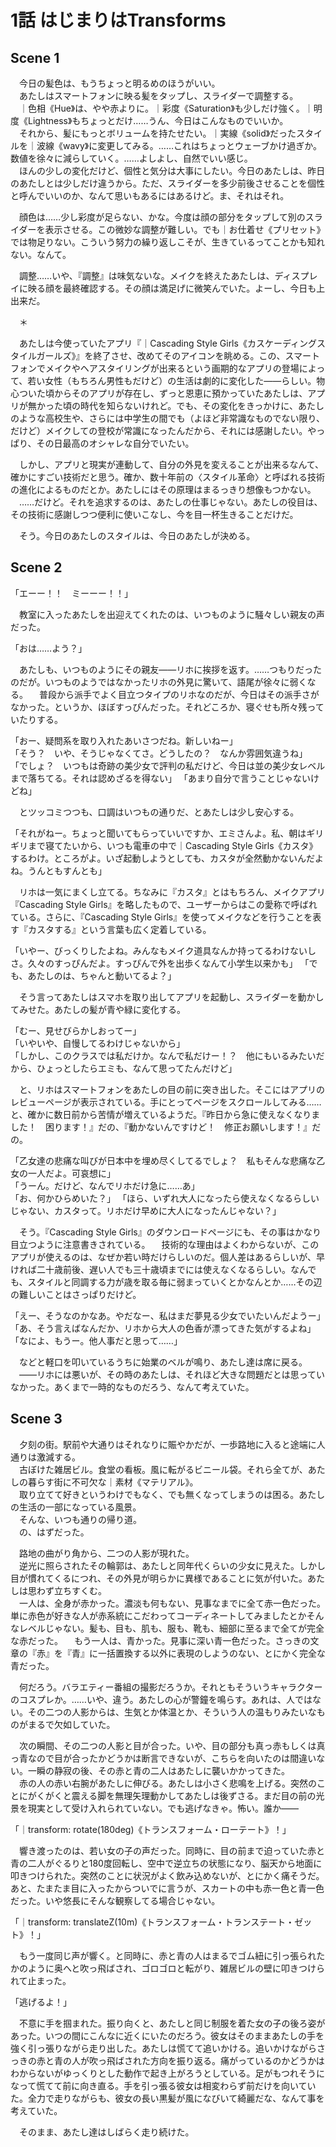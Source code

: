# 1話 はじまりはTransforms

## Scene 1

　今日の髪色は、もうちょっと明るめのほうがいい。  
　あたしはスマートフォンに映る髪をタップし、スライダーで調整する。  
　｜色相《Hue》は、やや赤よりに。｜彩度《Saturation》も少しだけ強く。｜明度《Lightness》もちょっとだけ……うん、今日はこんなものでいいか。  
　それから、髪にもっとボリュームを持たせたい。｜実線《solid》だったスタイルを｜波線《wavy》に変更してみる。……これはちょっとウェーブかけ過ぎか。数値を徐々に減らしていく。……よしよし、自然でいい感じ。  
　ほんの少しの変化だけど、個性と気分は大事にしたい。今日のあたしは、昨日のあたしとは少しだけ違うから。ただ、スライダーを多少前後させることを個性と呼んでいいのか、なんて思いもあるにはあるけど。ま、それはそれ。

　顔色は……少し彩度が足らない、かな。今度は顔の部分をタップして別のスライダーを表示させる。この微妙な調整が難しい。でも｜お仕着せ《プリセット》では物足りない。こういう努力の繰り返しこそが、生きているってことかも知れない。なんて。

　調整……いや、『調整』は味気ないな。メイクを終えたあたしは、ディスプレイに映る顔を最終確認する。その顔は満足げに微笑んでいた。よーし、今日も上出来だ。

　＊

　あたしは今使っていたアプリ『｜Cascading Style Girls《カスケーディングスタイルガールズ》』を終了させ、改めてそのアイコンを眺める。この、スマートフォンでメイクやヘアスタイリングが出来るという画期的なアプリの登場によって、若い女性（もちろん男性もだけど）の生活は劇的に変化した――らしい。物心ついた頃からそのアプリが存在し、ずっと恩恵に預かっていたあたしは、アプリが無かった頃の時代を知らないけれど。でも、その変化をきっかけに、あたしのような高校生や、さらには中学生の間でも（よほど非常識なものでない限り、だけど）メイクしての登校が常識になったんだから、それには感謝したい。やっぱり、その日最高のオシャレな自分でいたい。

　しかし、アプリと現実が連動して、自分の外見を変えることが出来るなんて、確かにすごい技術だと思う。確か、数十年前の〈スタイル革命〉と呼ばれる技術の進化によるものだとか。あたしにはその原理はまるっきり想像もつかない。  
　……だけど。それを追求するのは、あたしの仕事じゃない。あたしの役目は、その技術に感謝しつつ便利に使いこなし、今を目一杯生きることだけだ。

　そう。今日のあたしのスタイルは、今日のあたしが決める。

## Scene 2

「エーー！！　ミーーー！！」

　教室に入ったあたしを出迎えてくれたのは、いつものように騒々しい親友の声だった。

「おは……よう？」

　あたしも、いつものようにその親友――リホに挨拶を返す。……つもりだったのだが。いつものようではなかったリホの外見に驚いて、語尾が徐々に弱くなる。
　普段から派手でよく目立つタイプのリホなのだが、今日はその派手さがなかった。というか、ほぼすっぴんだった。それどころか、寝ぐせも所々残っていたりする。

「おー、疑問系を取り入れたあいさつだね。新しいねー」  
「そう？　いや、そうじゃなくてさ。どうしたの？　なんか雰囲気違うね」  
「でしょ？　いつもは奇跡の美少女で評判の私だけど、今日は並の美少女レベルまで落ちてる。それは認めざるを得ない」
「あまり自分で言うことじゃないけどね」

　とツッコミつつも、口調はいつもの通りだ、とあたしは少し安心する。

「それがねー。ちょっと聞いてもらっていいですか、エミさんよ。私、朝はギリギリまで寝てたいから、いつも電車の中で｜Cascading Style Girls《カスタ》するわけ。ところがよ。いざ起動しようとしても、カスタが全然動かないんだよね。うんともすんとも」

　リホは一気にまくし立てる。ちなみに『カスタ』とはもちろん、メイクアプリ『Cascading Style Girls』を略したもので、ユーザーからはこの愛称で呼ばれている。さらに、『Cascading Style Girls』を使ってメイクなどを行うことを表す『カスタする』という言葉も広く定着している。

「いやー、びっくりしたよね。みんなもメイク道具なんか持ってるわけないしさ。久々のすっぴんだよ。すっぴんで外を出歩くなんて小学生以来かも」
「でも、あたしのは、ちゃんと動いてるよ？」

　そう言ってあたしはスマホを取り出してアプリを起動し、スライダーを動かしてみせた。あたしの髪が青や緑に変化する。

「むー、見せびらかしおってー」  
「いやいや、自慢してるわけじゃないから」  
「しかし、このクラスでは私だけか。なんで私だけー！？　他にもいるみたいだから、ひょっとしたらエミも、なんて思ってたんだけど」  

　と、リホはスマートフォンをあたしの目の前に突き出した。そこにはアプリのレビューページが表示されている。手にとってページをスクロールしてみる……と、確かに数日前から苦情が増えているようだ。『昨日から急に使えなくなりました！　困ります！』だの、『動かないんですけど！　修正お願いします！』だの。

「乙女達の悲痛な叫びが日本中を埋め尽くしてるでしょ？　私もそんな悲痛な乙女の一人だよ。可哀想に」  
「うーん。だけど、なんでリホだけ急に……あ」  
「お、何かひらめいた？」
「ほら、いずれ大人になったら使えなくなるらしいじゃない、カスタって。リホだけ早めに大人になったんじゃない？」

　そう。『Cascading Style Girls』のダウンロードページにも、その事はかなり目立つように注意書きされている。
　技術的な理由はよくわからないが、このアプリが使えるのは、なぜか若い時だけらしいのだ。個人差はあるらしいが、早ければ二十歳前後、遅い人でも三十歳頃までには使えなくなるらしい。なんでも、スタイルと同調する力が歳を取る毎に弱まっていくとかなんとか……その辺の難しいことはさっぱりだけど。

「えー、そうなのかなあ。やだなー、私はまだ夢見る少女でいたいんだようー」  
「あ、そう言えばなんだか、リホから大人の色香が漂ってきた気がするよね」  
「なによ、もうー。他人事だと思って……」

　などと軽口を叩いているうちに始業のベルが鳴り、あたし達は席に戻る。  
　――リホには悪いが、その時のあたしは、それほど大きな問題だとは思っていなかった。あくまで一時的なものだろう、なんて考えていた。

## Scene 3

　夕刻の街。駅前や大通りはそれなりに賑やかだが、一歩路地に入ると途端に人通りは激減する。  
　古ぼけた雑居ビル。食堂の看板。風に転がるビニール袋。それら全てが、あたしの暮らす街に不可欠な｜素材《マテリアル》。  
　取り立てて好きというわけでもなく、でも無くなってしまうのは困る。あたしの生活の一部になっている風景。  
　そんな、いつも通りの帰り道。  
　の、はずだった。

　路地の曲がり角から、二つの人影が現れた。  
　逆光に照らされたその輪郭は、あたしと同年代くらいの少女に見えた。しかし目が慣れてくるにつれ、その外見が明らかに異様であることに気が付いた。あたしは思わず立ちすくむ。  
　一人は、全身が赤かった。濃淡も何もない、見事なまでに全て赤一色だった。単に赤色が好きな人が赤系統にこだわってコーディネートしてみましたとかそんなレベルじゃない。髪も、目も、肌も、服も、靴も、細部に至るまで全てが完全な赤だった。
　もう一人は、青かった。見事に深い青一色だった。さっきの文章の『赤』を『青』に一括置換する以外に表現のしようのない、とにかく完全な青だった。

　何だろう。バラエティー番組の撮影だろうか。それともそういうキャラクターのコスプレか。……いや、違う。あたしの心が警鐘を鳴らす。あれは、人ではない。その二つの人影からは、生気とか体温とか、そういう人の温もりみたいなものがまるで欠如していた。

　次の瞬間、その二つの人影と目が合った。いや、目の部分も真っ赤もしくは真っ青なので目が合ったかどうかは断言できないが、こちらを向いたのは間違いない。一瞬の静寂の後、その赤と青の二人はあたしに襲いかかってきた。  
　赤の人の赤い右腕があたしに伸びる。あたしは小さく悲鳴を上げる。突然のことにがくがくと震える脚を無理矢理動かしてあたしは後ずさる。まだ目の前の光景を現実として受け入れられていない。でも逃げなきゃ。怖い。誰か――

「｜transform: rotate(180deg)《トランスフォーム・ローテート》！」

　響き渡ったのは、若い女の子の声だった。同時に、目の前まで迫っていた赤と青の二人がぐるりと180度回転し、空中で逆立ちの状態になり、脳天から地面に叩きつけられた。突然のことに状況がよく飲み込めないが、とにかく痛そうだ。あと、たまたま目に入ったからついでに言うが、スカートの中も赤一色と青一色だった。いや悠長にそんな観察してる場合じゃない。

「｜transform: translateZ(10m)《トランスフォーム・トランステート・ゼット》！」

　もう一度同じ声が響く。と同時に、赤と青の人はまるでゴム紐に引っ張られたかのように奥へと吹っ飛ばされ、ゴロゴロと転がり、雑居ビルの壁に叩きつけられて止まった。

「逃げるよ！」

　不意に手を掴まれた。振り向くと、あたしと同じ制服を着た女の子の後ろ姿があった。いつの間にこんなに近くにいたのだろう。彼女はそのままあたしの手を強く引っ張りながら走り出した。あたしは慌てて追いかける。追いかけながらさっきの赤と青の人が吹っ飛ばされた方向を振り返る。痛がっているのかどうかはわからないがゆっくりとした動作で起き上がろうとしている。足がもつれそうになって慌てて前に向き直る。手を引っ張る彼女は相変わらず前だけを向いていた。全力で走りながらも、彼女の長い黒髪が風になびいて綺麗だな、なんて事を考えていた。

　そのまま、あたし達はしばらく走り続けた。
　
<!--stackedit_data:
eyJoaXN0b3J5IjpbNjY3NzcxNjY1LDg3MjUwMTM2NSwtMTQ1Nz
g5ODY5MiwtMjAxOTc1NDkzLC0xMjkxNTk3MjIsNTM4NDM3Njgx
LC0xMTgyMzQ5ODY1LC0yMTQzNTQxOTIyLDIwMjc5NzkzNTksLT
IxNDY1MDg0OTIsLTkwNDc5Mzc1NywzMjc1ODA0MzMsLTU2ODY0
MjcxMiw4Mjk1NTU4NjMsMTc4MTk5NzU5MSw0MTUxOTExMjQsMT
Q4OTc0MDI1NywtNjk4NjAyMTA4LDE0NTgyMzk3MDAsODUwMDUx
OTEwXX0=
-->